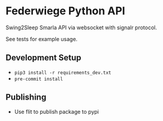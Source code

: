 # Federwiege Python API

Swing2Sleep Smarla API via websocket with signalr protocol.

See tests for example usage.

## Development Setup

- `pip3 install -r requirements_dev.txt`
- `pre-commit install`

## Publishing

- Use flit to publish package to pypi
